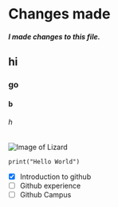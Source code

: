 # Changes made

##### I made changes to this file.
## hi

### go

#### b
###### h



![Image of Lizard](https://static.scientificamerican.com/sciam/cache/file/DE293132-414F-4C7E-B2E01B3BFEE325F2_source.jpg?w=1200)



```
print("Hello World")
```


- [x] Introduction to github
- [ ] Github experience
- [ ] Github Campus
